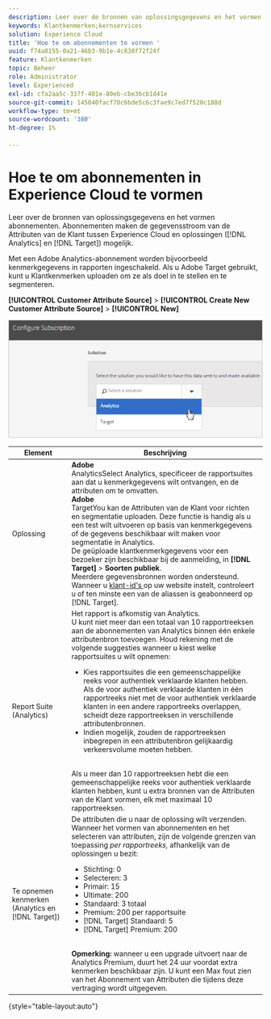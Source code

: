 ```yaml
---
description: Leer over de bronnen van oplossingsgegevens en het vormen abonnementen. De abonnementen laten de gegevensstroom van de Attributen van de Klant tussen de Experience Cloud en oplossingen (Analytics en Doel) toe.
keywords: Klantkenmerken;kernservices
solution: Experience Cloud
title: 'Hoe te om abonnementen te vormen '
uuid: f74a8155-0a21-46b3-9b1e-4c838f72f24f
feature: Klantkenmerken
topic: Beheer
role: Administrator
level: Experienced
exl-id: cfa2aa5c-337f-401e-80eb-cbe36cb1d41e
source-git-commit: 145040facf70c6bde5c6c3fae9c7ed7f520c188d
workflow-type: tm+mt
source-wordcount: '380'
ht-degree: 1%

---
```


# Hoe te om abonnementen in Experience Cloud te vormen

Leer over de bronnen van oplossingsgegevens en het vormen abonnementen. Abonnementen maken de gegevensstroom van de Attributen van de Klant tussen Experience Cloud en oplossingen ([!DNL Analytics] en [!DNL Target]) mogelijk.

Met een Adobe Analytics-abonnement worden bijvoorbeeld kenmerkgegevens in rapporten ingeschakeld. Als u Adobe Target gebruikt, kunt u Klantkenmerken uploaden om ze als doel in te stellen en te segmenteren.

**[!UICONTROL Customer Attribute Source]** > **[!UICONTROL Create New Customer Attribute Source]** > **[!UICONTROL New]**

![](assets/configure_subscription_page.png)

| Element | Beschrijving |
|--- |--- |
| Oplossing | **Adobe**<br> AnalyticsSelect Analytics, specificeer de rapportsuites aan dat u kenmerkgegevens wilt ontvangen, en de attributen om te omvatten.<br>**Adobe**<br> TargetYou kan de Attributen van de Klant voor richten en segmentatie uploaden. Deze functie is handig als u een test wilt uitvoeren op basis van kenmerkgegevens of de gegevens beschikbaar wilt maken voor segmentatie in Analytics.<br>De geüploade klantkenmerkgegevens voor een bezoeker zijn beschikbaar bij de aanmelding, in  **[!DNL Target]** >  **Soorten publiek**.<br>Meerdere gegevensbronnen worden ondersteund. Wanneer u [klant-id&#39;s ](core-services.md) op uw website instelt, controleert u of ten minste een van de aliassen is geabonneerd op [!DNL Target]. |
| Report Suite (Analytics) | Het rapport is afkomstig van Analytics.<br>U kunt niet meer dan een totaal van 10 rapportreeksen aan de abonnementen van Analytics binnen één enkele attributenbron toevoegen. Houd rekening met de volgende suggesties wanneer u kiest welke rapportsuites u wilt opnemen:<ul><li>Kies rapportsuites die een gemeenschappelijke reeks voor authentiek verklaarde klanten hebben. Als de voor authentiek verklaarde klanten in één rapportreeks niet met de voor authentiek verklaarde klanten in een andere rapportreeks overlappen, scheidt deze rapportreeksen in verschillende attributenbronnen.</li><li>Indien mogelijk, zouden de rapportreeksen inbegrepen in een attributenbron gelijkaardig verkeersvolume moeten hebben.</li></ul><br>Als u meer dan 10 rapportreeksen hebt die een gemeenschappelijke reeks voor authentiek verklaarde klanten hebben, kunt u extra bronnen van de Attributen van de Klant vormen, elk met maximaal 10 rapportreeksen. |
| Te opnemen kenmerken (Analytics en [!DNL Target]) | De attributen die u naar de oplossing wilt verzenden. <br>Wanneer het vormen van abonnementen en het selecteren van attributen, zijn de volgende grenzen van toepassing  _per rapportreeks,_ afhankelijk van de oplossingen u bezit:<ul><li>Stichting: 0</li><li>Selecteren: 3</li><li>Primair: 15</li><li>Ultimate: 200</li><li>Standaard: 3 totaal</li><li>Premium: 200 per rapportsuite</li><li>[!DNL Target] Standaard: 5</li><li>[!DNL Target] Premium: 200</li></ul><br>**Opmerking:** wanneer u een upgrade uitvoert naar de Analytics Premium, duurt het 24 uur voordat extra kenmerken beschikbaar zijn. U kunt een Max fout zien van het Abonnement van Attributen die tijdens deze vertraging wordt uitgegeven. |

{style=&quot;table-layout:auto&quot;}
